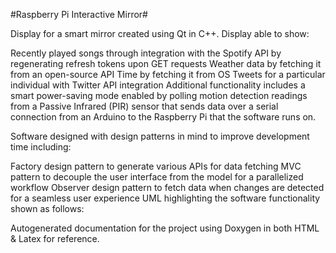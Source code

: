 #Raspberry Pi Interactive Mirror#

Display for a smart mirror created using Qt in C++. Display able to show:

Recently played songs through integration with the Spotify API by regenerating refresh tokens upon GET requests
Weather data by fetching it from an open-source API
Time by fetching it from OS
Tweets for a particular individual with Twitter API integration
Additional functionality includes a smart power-saving mode enabled by polling motion detection readings from a Passive Infrared (PIR) sensor that sends data over a serial connection from an Arduino to the Raspberry Pi that the software runs on.

Software designed with design patterns in mind to improve development time including:

Factory design pattern to generate various APIs for data fetching
MVC pattern to decouple the user interface from the model for a parallelized workflow
Observer design pattern to fetch data when changes are detected for a seamless user experience
UML highlighting the software functionality shown as follows:



Autogenerated documentation for the project using Doxygen in both HTML & Latex for reference.
